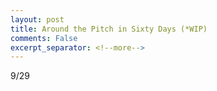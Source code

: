 ```yaml
---
layout: post
title: Around the Pitch in Sixty Days (*WIP)
comments: False
excerpt_separator: <!--more-->
---
```


9/29 